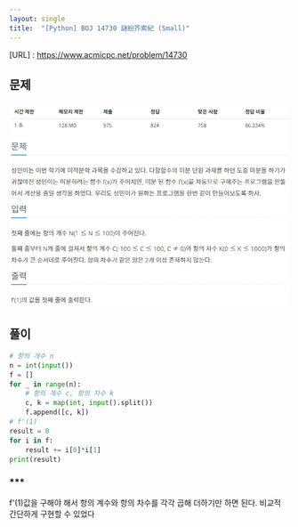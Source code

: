 ```yaml
---
layout: single
title:  "[Python] BOJ 14730 謎紛芥索紀 (Small)"
---
```






[URL] : <https://www.acmicpc.net/problem/14730>



## 문제

![image-20211012141743327](../images/image-20211012141743327.JPG)



## 풀이

```python
# 항의 개수 n
n = int(input())
f = []
for _ in range(n):
	# 항의 계수 c, 항의 차수 k
	c, k = map(int, input().split())
	f.append([c, k])
# f'(1)
result = 0
for i in f:
	result += i[0]*i[1]
print(result)
```





### ***

f'(1)값을 구해야 해서 항의 계수와 항의 차수를 각각 곱해 더하기만 하면 된다.
비교적 간단하게 구현할 수 있었다



